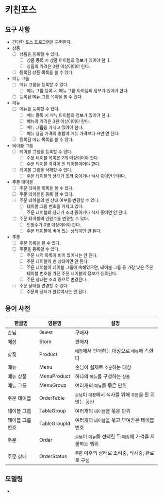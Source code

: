 # 키친포스

## 요구 사항

- 간단한 포스 프로그램을 구현한다.
- 상품
    - [ ] 상품을 등록할 수 있다.
        - [ ] 상품 등록 시 상품 아이템의 정보가 있어야 한다.
        - [ ] 상품의 가격은 0원 이상이어야 한다.
    - [ ] 등록된 상품 목록을 볼 수 있다.
- 메뉴 그룹
    - [ ] 메뉴 그룹을 등록할 수 있다.
        - [ ] 메뉴 그룹 등록 시 메뉴 그룹 아이템의 정보가 있어야 한다.
    - [ ] 등록된 메뉴 그룹 목록을 볼 수 있다.
- 메뉴
    - [ ] 메뉴를 등록할 수 있다.
        - [ ] 메뉴 등록 시 메뉴 아이템의 정보가 있어야 한다.
        - [ ] 메뉴의 가격은 0원 이상이어야 한다.
        - [ ] 메뉴 그룹을 가지고 있어야 한다.
        - [ ] 메뉴 상품 가격의 총합이 메뉴 가격보다 크면 안 된다.
    - [ ] 등록된 메뉴 목록을 볼 수 있다.
- 테이블 그룹
    - [ ] 테이블 그룹을 등록할 수 있다.
        - [ ] 주문 테이블 목록은 2개 이상이어야 한다.
        - [ ] 주문 테이블 각각이 빈 테이블이어야 한다.
    - [ ] 테이블 그룹을 삭제할 수 있다.
        - [ ] 주문 테이블의 상태가 조리 중이거나 식사 중이면 안된다.  
- 주문 테이블
    - [ ] 주문 테이블 목록을 볼 수 있다.
    - [ ] 주문 테이블을 등록 할 수 있다.
    - [ ] 주문 테이블의 빈 상태 여부를 변경할 수 있다.
        - [ ] 테이블 그룹 번호를 가지고 있다.
        - [ ] 주문 테이블의 상태가 조리 중이거나 식사 중이면 안 된다.
    - [ ] 주문 테이블의 인원수를 변경할 수 있다.
        - [ ] 인원수가 0명 이상이어야 한다.
        - [ ] 주문 테이블이 비어 있는 상태이면 안 된다.
- 주문
    - [ ] 주문 목록을 볼 수 있다.
    - [ ] 주문을 등록할 수 있다.
        - [ ] 주문 내역 목록이 비어 있어서는 안 된다.
        - [ ] 주문 테이블이 빈 상태이면 안 된다.
        - [ ] 주문 테이블이 테이블 그룹에 속해있으면, 테이블 그룹 중 가장 낮은 주문 테이블 번호를 가진 주문 테이블의 정보가 등록된다.  
        - [ ] 주문 상태는 조리 중으로 변경된다.
    - [ ] 주문 상태를 변경할 수 있다.
        - [ ] 주문의 상태가 완료여서는 안 된다.

## 용어 사전

| 한글명 | 영문명 | 설명 |
| --- | --- | --- |
| 손님 | Guest | 구매자 |
| 매장 | Store | 판매자 |
| 상품 | Product | `매장`에서 판매하는 대상으로 `메뉴`에 속한다 |
| 메뉴 | Menu | 손님이 실제로 `주문`하는 대상 |
| 메뉴 상품 | MenuProduct| 하나의 `메뉴`를 구성하는 `상품`|
| 메뉴 그룹 | MenuGroup | 여러개의 `메뉴`를 묶은 단위 |
| 주문 테이블| OrderTable| `손님`이 `매장`에서 식사를 위해 `주문`을 한 뒤 앉는 공간 |
| 테이블 그룹 | TableGroup | 여러개의 `테이블`을 묶은 단위 |
| 테이블 그룹 번호 | TableGroupId | 여러개의 `테이블`을 묶고 부여받은 테이블 번호 |
| 주문 | Order | `손님`이 `메뉴`를 선택한 뒤 `매장`에 가격을 지불하는 행위 |
| 주문 상태 | OrderStatus | `주문` 이후의 상태로 조리중, 식사중, 완료로 구성 |

## 모델링

- 
